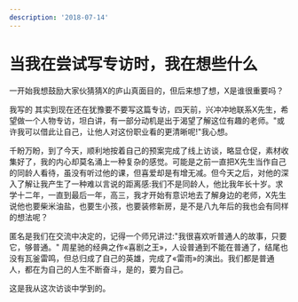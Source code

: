 ```yaml
---
description: '2018-07-14'
---
```


# 当我在尝试写专访时，我在想些什么

一开始我想鼓励大家伙猜猜X的庐山真面目的，但后来想了想，X是谁很重要吗？

我写的 其实到现在还在犹豫要不要写这篇专访，四天前，兴冲冲地联系X先生，希望做一个人物专访，坦白讲，有一部分动机是出于渴望了解这位有趣的老师。"或许我可以借此让自己，让他人对这份职业看的更清晰呢!"我心想。

千盼万盼，到了今天，顺利地按着自己的预案完成了线上访谈，略显仓促，素材收集好了，我的内心却莫名涌上一种复杂的感觉。可能是之前一直把X先生当作自己的同龄人看待，虽没有听过他的课，但喜爱却是有增无减。但今天之后，对他的深入了解让我产生了一种难以言说的距离感:我们不是同龄人，他比我年长十岁。求学十二年，一直到最后一年，高三，我才开始有意识地去了解身边的老师，X先生说他也要柴米油盐，也要生小孩，也要装修新房，是不是八九年后的我也会有同样的想法呢？

匿名是我们在交流中决定的，记得一个师兄讲过:"我很喜欢听普通人的故事，只要它，够普通。" 周星驰的经典之作«喜剧之王»，人设普通到不能在普通了，结尾也没有瓦釜雷鸣，但总归成了自己的英雄，完成了«雷雨»的演出。我们都是普通人，都在为自己的人生不断奋斗，是的，要为自己。 

这是我从这次访谈中学到的。

